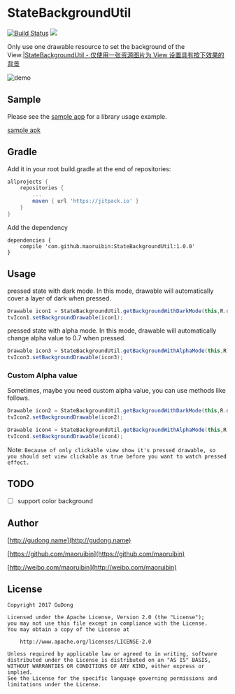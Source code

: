 # StateBackgroundUtil

[![Build Status](https://travis-ci.org/maoruibin/StateBackgroundUtil.svg?branch=master)](https://travis-ci.org/maoruibin/StateBackgroundUtil)
[![](https://img.shields.io/hexpm/l/plug.svg)](https://github.com/maoruibin/ReView/blob/master/LICENSE.txt)

Only use one drawable resource to set the background of the View.|[StateBackgroundUtil - 仅使用一张资源图片为 View 设置具有按下效果的背景](http://gudong.name/2017/04/05/statebackgroundutil.html)

![demo](http://7xr9gx.com1.z0.glb.clouddn.com/statebackground.gif)

## Sample
Please see the [sample app](https://github.com/maoruibin/StateBackgroundUtil/tree/master/app/src/main/java/name/gudong/demo) for a library usage example.

[sample apk](https://fir.im/leku)

## Gradle
Add it in your root build.gradle at the end of repositories:
```gradle
allprojects {
    repositories {
        ...
        maven { url 'https://jitpack.io' }
    }
}
```

Add the dependency

```
dependencies {
    compile 'com.github.maoruibin:StateBackgroundUtil:1.0.0'
}
```

## Usage

pressed state with dark mode. In this mode, drawable will automatically cover a layer of dark when pressed.

```java
Drawable icon1 = StateBackgroundUtil.getBackgroundWithDarkMode(this,R.drawable.ic_action_name);
tvIcon1.setBackgroundDrawable(icon1);
```

pressed state with alpha mode. In this mode, drawable will automatically change alpha value to 0.7 when pressed.

```java
Drawable icon3 = StateBackgroundUtil.getBackgroundWithAlphaMode(this,R.drawable.ic_action_add);
tvIcon3.setBackgroundDrawable(icon3);
```

### Custom Alpha value

Sometimes, maybe you need custom alpha value, you can use methods like follows.
 
```java
Drawable icon2 = StateBackgroundUtil.getBackgroundWithDarkMode(this,R.drawable.ic_action_add,0.4f);
tvIcon2.setBackgroundDrawable(icon2);

Drawable icon4 = StateBackgroundUtil.getBackgroundWithAlphaMode(this,R.drawable.ic_action_name,0.3f);
tvIcon4.setBackgroundDrawable(icon4);

``` 

Note: `Because of only clickable view show it's pressed drawable, so you should set view clickable as true before you want to watch pressed effect.`


## TODO
- [ ] support color background 

## Author
[http://gudong.name](http://gudong.name)

[https://github.com/maoruibin](https://github.com/maoruibin)

[http://weibo.com/maoruibin](http://weibo.com/maoruibin)

## License

    Copyright 2017 GuDong

    Licensed under the Apache License, Version 2.0 (the "License");
    you may not use this file except in compliance with the License.
    You may obtain a copy of the License at

        http://www.apache.org/licenses/LICENSE-2.0

    Unless required by applicable law or agreed to in writing, software
    distributed under the License is distributed on an "AS IS" BASIS,
    WITHOUT WARRANTIES OR CONDITIONS OF ANY KIND, either express or implied.
    See the License for the specific language governing permissions and
    limitations under the License.



